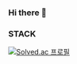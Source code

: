 ### Hi there 👋

### STACK


[![Solved.ac
프로필](http://mazassumnida.wtf/api/v2/generate_badge?boj=summerluna)](https://solved.ac/summerluna)

